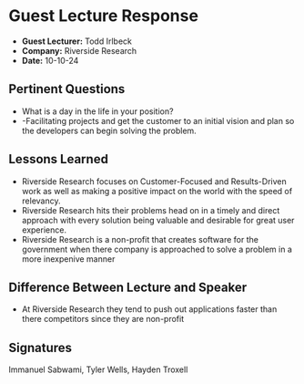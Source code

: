 # Guest Lecture Response
* **Guest Lecturer:** Todd Irlbeck
* **Company:** Riverside Research
* **Date:** 10-10-24

## Pertinent Questions
- What is a day in the life in your position?
- -Facilitating projects and get the customer to an initial vision and plan so the developers can begin solving the problem.
## Lessons Learned
- Riverside Research focuses on Customer-Focused and Results-Driven work as well as making a positive impact on the world with the speed of relevancy.
- Riverside Research hits their problems head on in a timely and direct approach with every solution being valuable and desirable for great user experience.
- Riverside Research is a non-profit that creates software for the government when there company is approached to solve a problem in a more inexpenive manner
## Difference Between Lecture and Speaker
- At Riverside Research they tend to push out applications faster than there competitors since they are non-profit
## Signatures
Immanuel Sabwami, Tyler Wells, Hayden Troxell
